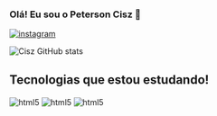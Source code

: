 ### Olá! Eu sou o Peterson Cisz 👋

[![instagram](https://img.shields.io/badge/Instagram-E4405F?style=for-the-badge&logo=instagram&logoColor=white)](https://www.instagram.com/petersoncisz/)

![Cisz GitHub stats](https://github-readme-stats.vercel.app/api?username=petersoncisz&show_icons=true&theme=dark)

## Tecnologias que estou estudando!

<div style="display: inline_block">
<img align="center" alt="html5" src="https://img.shields.io/badge/HTML5-E34F26?style=for-the-badge&logo=html5&logoColor=white"/>
<img align="center" alt="html5" src="https://img.shields.io/badge/CSS3-1572B6?style=for-the-badge&logo=css3&logoColor=white"/>
<img align="center" alt="html5" src="https://img.shields.io/badge/JavaScript-323330?style=for-the-badge&logo=javascript&logoColor=F7DF1E"/>
</div>

